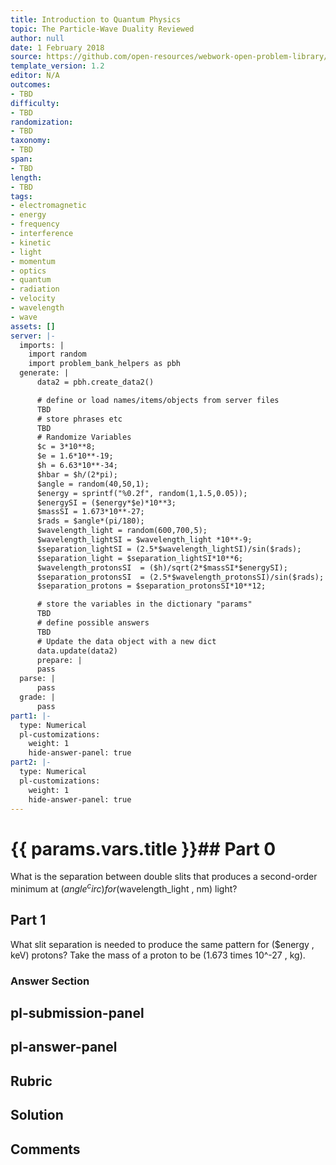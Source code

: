 ```yaml
---
title: Introduction to Quantum Physics
topic: The Particle-Wave Duality Reviewed
author: null
date: 1 February 2018
source: https://github.com/open-resources/webwork-open-problem-library/tree/master/Contrib/BrockPhysics/College_Physics_Urone/29.Introduction_to_Quantum_Physics/29-08.The_Particle_Wave_Duality_Reviewed/NU_U17_29_08_010.pg
template_version: 1.2
editor: N/A
outcomes:
- TBD
difficulty:
- TBD
randomization:
- TBD
taxonomy:
- TBD
span:
- TBD
length:
- TBD
tags:
- electromagnetic
- energy
- frequency
- interference
- kinetic
- light
- momentum
- optics
- quantum
- radiation
- velocity
- wavelength
- wave
assets: []
server: |-
  imports: |
    import random
    import problem_bank_helpers as pbh
  generate: |
      data2 = pbh.create_data2()

      # define or load names/items/objects from server files
      TBD
      # store phrases etc
      TBD
      # Randomize Variables
      $c = 3*10**8;
      $e = 1.6*10**-19;
      $h = 6.63*10**-34;
      $hbar = $h/(2*pi);
      $angle = random(40,50,1);
      $energy = sprintf("%0.2f", random(1,1.5,0.05));
      $energySI = ($energy*$e)*10**3;
      $massSI = 1.673*10**-27;
      $rads = $angle*(pi/180);
      $wavelength_light = random(600,700,5);
      $wavelength_lightSI = $wavelength_light *10**-9;
      $separation_lightSI = (2.5*$wavelength_lightSI)/sin($rads);
      $separation_light = $separation_lightSI*10**6;
      $wavelength_protonsSI  = ($h)/sqrt(2*$massSI*$energySI);
      $separation_protonsSI  = (2.5*$wavelength_protonsSI)/sin($rads);
      $separation_protons = $separation_protonsSI*10**12;

      # store the variables in the dictionary "params"
      TBD
      # define possible answers
      TBD
      # Update the data object with a new dict
      data.update(data2)
      prepare: |
      pass
  parse: |
      pass
  grade: |
      pass
part1: |-
  type: Numerical
  pl-customizations:
    weight: 1
    hide-answer-panel: true
part2: |-
  type: Numerical
  pl-customizations:
    weight: 1
    hide-answer-panel: true
---
```


# {{ params.vars.title }}## Part 0 
What is the separation between double slits that produces a second-order minimum at ($angle ^circ) for ($wavelength_light , nm) light? 
## Part 1 
What slit separation is needed to produce the same pattern for ($energy , keV) protons? Take the mass of a proton to be (1.673 times 10^-27 , kg). 


### Answer Section 


## pl-submission-panel 


## pl-answer-panel 


## Rubric 


## Solution 


## Comments 


